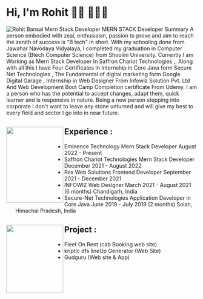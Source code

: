 # Hi, I'm Rohit 👋🏾 👩🏾‍💻

<img src="[https://raw.githubusercontent.com/M0nica/M0nica/master/gh-header-image-cropped.png](https://img.freepik.com/free-vector/cute-happy-smiling-child-isolated-white_1308-32243.jpg?w=360&t=st=1666240270~exp=1666240870~hmac=81673f5bbcd1cc54712c182b77f9e90f292fbe655d065e9b6844bd8d8e229fc8)" alt="Rohit Bansal Mern Stack Developer">
MERN STACK Developer  Summary A person embodied with zeal, enthusiasm, passion to prove and aim to reach the zenith of success is "B tech" in short. With my schooling done from Jawahar Navodaya Vidyalaya, I completed my graduation in Computer Science (Btech Computer Science) from Shoolini University. Currently I am Working as Mern Stack Developer In Saffron Chariot Technologies ,. Along with all this I have Four Certificates In Internship in Core Java form Secure Net Technologies , The Fundamental of digital marketing form Google Digital Garage , Internship in Web Designer From Infowiz Solution Pvt. Ltd And Web Development Boot Camp Completion certificate From Udemy. I am a person who has the potential to accept changes, adapt them, quick learner and is responsive in nature. Being a new person stepping into corporate I don't want to leave any stone unturned and will give my best to every field and sector I go into in near future.


## Experience : <a href="https://github.com/rohitbansal11/My_Profile"><img align="left" width="150" height="200" src="https://res.cloudinary.com/djqw1f0jn/image/upload/v1666240627/pngegg_zkuzc5.png"></a>
- Eminence Technology Mern Stack Developer August 2022 - Present  
- Saffron Chariot Technologies Mern Stack Developer December 2021 - August 2022
- Rex Web Solutions Frontend Developer September 2021 - December 2021 
- INFOWIZ Web Designer March 2021 - August 2021 (6 months) Chandigarh, India
- Secure-Net Technologies Application Developer in Core Java June 2019 - July 2019 (2 months) Solan, Himachal Pradesh, India

## Project  : <a href="https://github.com/rohitbansal11/My_Profile"><img align="left" width="150" height="180" src="https://res.cloudinary.com/djqw1f0jn/image/upload/v1666240627/pngegg_zkuzc5.png"></a>
- Fleet On Rent (cab Booking web site)  
- kriptic dfs lineUp Generator (Web Site)
- Gudguru (Web site & App)
